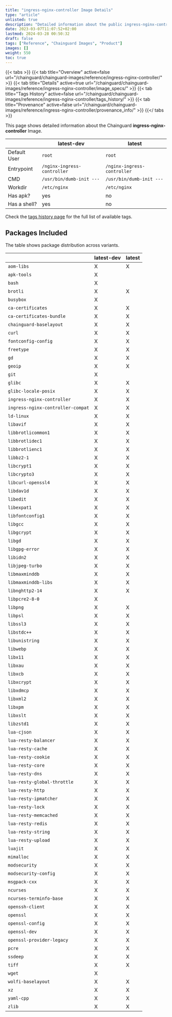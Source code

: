 ```yaml
---
title: "ingress-nginx-controller Image Details"
type: "article"
unlisted: true
description: "Detailed information about the public ingress-nginx-controller Chainguard Image."
date: 2023-03-07T11:07:52+02:00
lastmod: 2024-03-28 00:50:32
draft: false
tags: ["Reference", "Chainguard Images", "Product"]
images: []
weight: 550
toc: true
---
```


{{< tabs >}}
{{< tab title="Overview" active=false url="/chainguard/chainguard-images/reference/ingress-nginx-controller/" >}}
{{< tab title="Details" active=true url="/chainguard/chainguard-images/reference/ingress-nginx-controller/image_specs/" >}}
{{< tab title="Tags History" active=false url="/chainguard/chainguard-images/reference/ingress-nginx-controller/tags_history/" >}}
{{< tab title="Provenance" active=false url="/chainguard/chainguard-images/reference/ingress-nginx-controller/provenance_info/" >}}
{{</ tabs >}}

This page shows detailed information about the Chainguard **ingress-nginx-controller** Image.

|              | latest-dev                  | latest                      |
|--------------|-----------------------------|-----------------------------|
| Default User | `root`                      | `root`                      |
| Entrypoint   | `/nginx-ingress-controller` | `/nginx-ingress-controller` |
| CMD          | `/usr/bin/dumb-init ---`    | `/usr/bin/dumb-init ---`    |
| Workdir      | `/etc/nginx`                | `/etc/nginx`                |
| Has apk?     | yes                         | no                          |
| Has a shell? | yes                         | no                          |

Check the [tags history page](/chainguard/chainguard-images/reference/ingress-nginx-controller/tags_history/) for the full list of available tags.

## Packages Included
The table shows package distribution across variants.

|                                   | latest-dev | latest |
|-----------------------------------|------------|--------|
| `aom-libs`                        | X          | X      |
| `apk-tools`                       | X          |        |
| `bash`                            | X          |        |
| `brotli`                          | X          | X      |
| `busybox`                         | X          |        |
| `ca-certificates`                 | X          | X      |
| `ca-certificates-bundle`          | X          | X      |
| `chainguard-baselayout`           | X          | X      |
| `curl`                            | X          | X      |
| `fontconfig-config`               | X          | X      |
| `freetype`                        | X          | X      |
| `gd`                              | X          | X      |
| `geoip`                           | X          | X      |
| `git`                             | X          |        |
| `glibc`                           | X          | X      |
| `glibc-locale-posix`              | X          | X      |
| `ingress-nginx-controller`        | X          | X      |
| `ingress-nginx-controller-compat` | X          | X      |
| `ld-linux`                        | X          | X      |
| `libavif`                         | X          | X      |
| `libbrotlicommon1`                | X          | X      |
| `libbrotlidec1`                   | X          | X      |
| `libbrotlienc1`                   | X          | X      |
| `libbz2-1`                        | X          | X      |
| `libcrypt1`                       | X          | X      |
| `libcrypto3`                      | X          | X      |
| `libcurl-openssl4`                | X          | X      |
| `libdav1d`                        | X          | X      |
| `libedit`                         | X          | X      |
| `libexpat1`                       | X          | X      |
| `libfontconfig1`                  | X          | X      |
| `libgcc`                          | X          | X      |
| `libgcrypt`                       | X          | X      |
| `libgd`                           | X          | X      |
| `libgpg-error`                    | X          | X      |
| `libidn2`                         | X          | X      |
| `libjpeg-turbo`                   | X          | X      |
| `libmaxminddb`                    | X          | X      |
| `libmaxminddb-libs`               | X          | X      |
| `libnghttp2-14`                   | X          | X      |
| `libpcre2-8-0`                    | X          |        |
| `libpng`                          | X          | X      |
| `libpsl`                          | X          | X      |
| `libssl3`                         | X          | X      |
| `libstdc++`                       | X          | X      |
| `libunistring`                    | X          | X      |
| `libwebp`                         | X          | X      |
| `libx11`                          | X          | X      |
| `libxau`                          | X          | X      |
| `libxcb`                          | X          | X      |
| `libxcrypt`                       | X          | X      |
| `libxdmcp`                        | X          | X      |
| `libxml2`                         | X          | X      |
| `libxpm`                          | X          | X      |
| `libxslt`                         | X          | X      |
| `libzstd1`                        | X          | X      |
| `lua-cjson`                       | X          | X      |
| `lua-resty-balancer`              | X          | X      |
| `lua-resty-cache`                 | X          | X      |
| `lua-resty-cookie`                | X          | X      |
| `lua-resty-core`                  | X          | X      |
| `lua-resty-dns`                   | X          | X      |
| `lua-resty-global-throttle`       | X          | X      |
| `lua-resty-http`                  | X          | X      |
| `lua-resty-ipmatcher`             | X          | X      |
| `lua-resty-lock`                  | X          | X      |
| `lua-resty-memcached`             | X          | X      |
| `lua-resty-redis`                 | X          | X      |
| `lua-resty-string`                | X          | X      |
| `lua-resty-upload`                | X          | X      |
| `luajit`                          | X          | X      |
| `mimalloc`                        | X          | X      |
| `modsecurity`                     | X          | X      |
| `modsecurity-config`              | X          | X      |
| `msgpack-cxx`                     | X          | X      |
| `ncurses`                         | X          | X      |
| `ncurses-terminfo-base`           | X          | X      |
| `openssh-client`                  | X          | X      |
| `openssl`                         | X          | X      |
| `openssl-config`                  | X          | X      |
| `openssl-dev`                     | X          | X      |
| `openssl-provider-legacy`         | X          | X      |
| `pcre`                            | X          | X      |
| `ssdeep`                          | X          | X      |
| `tiff`                            | X          | X      |
| `wget`                            | X          |        |
| `wolfi-baselayout`                | X          | X      |
| `xz`                              | X          | X      |
| `yaml-cpp`                        | X          | X      |
| `zlib`                            | X          | X      |

